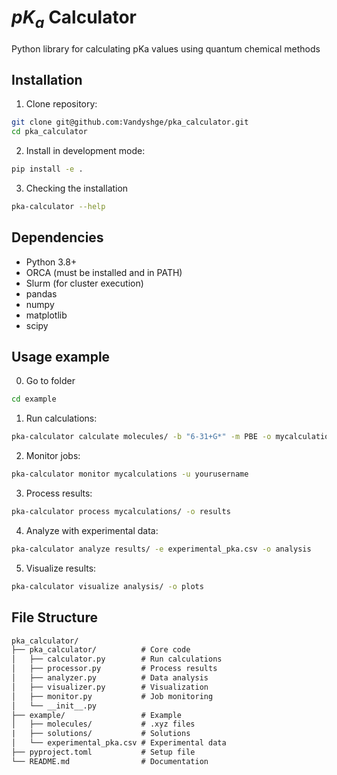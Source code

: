 # $pK_a$ Calculator

Python library for calculating pKa values using quantum chemical methods

## Installation

1. Clone repository:
```bash
git clone git@github.com:Vandyshge/pka_calculator.git
cd pka_calculator
```

2. Install in development mode:
```bash
pip install -e .
```

3. Checking the installation
```bash
pka-calculator --help
```

## Dependencies

- Python 3.8+
- ORCA (must be installed and in PATH)
- Slurm (for cluster execution)
- pandas
- numpy
- matplotlib
- scipy

## Usage example

0. Go to folder
```bash
cd example
```

1. Run calculations:
```bash
pka-calculator calculate molecules/ -b "6-31+G*" -m PBE -o mycalculations
```

2. Monitor jobs:
```bash
pka-calculator monitor mycalculations -u yourusername
```

3. Process results:
```bash
pka-calculator process mycalculations/ -o results
```

4. Analyze with experimental data:
```bash
pka-calculator analyze results/ -e experimental_pka.csv -o analysis
```

5. Visualize results:
```bash
pka-calculator visualize analysis/ -o plots
```

## File Structure
```txt
pka_calculator/
├── pka_calculator/          # Core code
│   ├── calculator.py        # Run calculations
│   ├── processor.py         # Process results
│   ├── analyzer.py          # Data analysis  
│   ├── visualizer.py        # Visualization
│   ├── monitor.py           # Job monitoring
│   └── __init__.py      
├── example/                 # Example
│   ├── molecules/           # .xyz files
|   ├── solutions/           # Solutions
│   └── experimental_pka.csv # Experimental data
├── pyproject.toml           # Setup file
└── README.md                # Documentation
```
